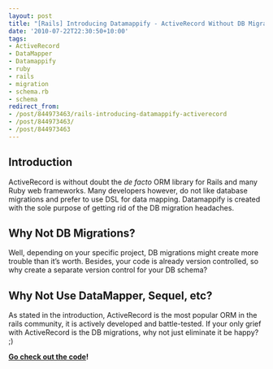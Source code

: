 ```yaml
---
layout: post
title: "[Rails] Introducing Datamappify - ActiveRecord Without DB Migrations"
date: '2010-07-22T22:30:50+10:00'
tags:
- ActiveRecord
- DataMapper
- Datamappify
- ruby
- rails
- migration
- schema.rb
- schema
redirect_from:
- /post/844973463/rails-introducing-datamappify-activerecord
- /post/844973463/
- /post/844973463
---
```

## Introduction

ActiveRecord is without doubt the _de facto_ ORM library for Rails and many Ruby web frameworks. Many developers however, do not like database migrations and prefer to use DSL for data mapping. Datamappify is created with the sole purpose of getting rid of the DB migration headaches.

## Why Not DB Migrations?

Well, depending on your specific project, DB migrations might create more trouble than it’s worth. Besides, your code is already version controlled, so why create a separate version control for your DB schema?

## Why Not Use DataMapper, Sequel, etc?

As stated in the introduction, ActiveRecord is the most popular ORM in the rails community, it is actively developed and battle-tested. If your only grief with ActiveRecord is the DB migrations, why not just eliminate it be happy? ;)

**[Go check out the code](http://github.com/fredwu/datamappify)!**

